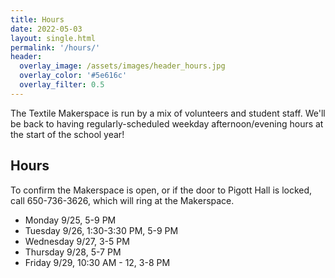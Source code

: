 ```yaml
---
title: Hours
date: 2022-05-03
layout: single.html
permalink: '/hours/'
header:
  overlay_image: /assets/images/header_hours.jpg
  overlay_color: '#5e616c'
  overlay_filter: 0.5
---
```


The Textile Makerspace is run by a mix of volunteers and student staff. We'll be back to having regularly-scheduled weekday afternoon/evening hours at the start of the school year!

## Hours

To confirm the Makerspace is open, or if the door to Pigott Hall is locked, call 650-736-3626, which will ring at the Makerspace.

- Monday 9/25, 5-9 PM
- Tuesday 9/26, 1:30-3:30 PM, 5-9 PM
- Wednesday 9/27, 3-5 PM
- Thursday 9/28, 5-7 PM
- Friday 9/29, 10:30 AM - 12, 3-8 PM
